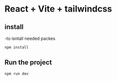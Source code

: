 # React + Vite + tailwindcss


## install

-to isntall needed packes

```bash
npm install
```

## Run the project

```bash
npm run dev
```
